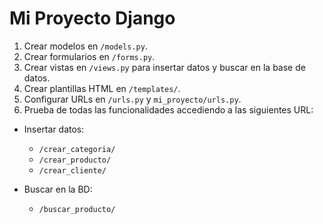# Mi Proyecto Django

1. Crear modelos en `/models.py`.
2. Crear formularios en `/forms.py`.
3. Crear vistas en `/views.py` para insertar datos y buscar en la base de datos.
4. Crear plantillas HTML en `/templates/`.
5. Configurar URLs en `/urls.py` y `mi_proyecto/urls.py`.
6. Prueba de todas las funcionalidades accediendo a las siguientes URL:

- Insertar datos:
  - `/crear_categoria/`
  - `/crear_producto/`
  - `/crear_cliente/`
  
- Buscar en la BD:
  - `/buscar_producto/`
